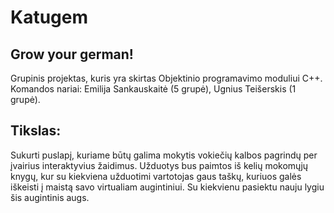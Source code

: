 # Katugem
## Grow your german!
Grupinis projektas, kuris yra skirtas Objektinio programavimo moduliui C++.
Komandos nariai: Emilija Sankauskaitė (5 grupė), Ugnius Teišerskis (1 grupė).
## Tikslas:
Sukurti puslapį, kuriame būtų galima mokytis vokiečių kalbos pagrindų per įvairius interaktyvius žaidimus. Užduotys bus paimtos iš kelių mokomųjų knygų, kur su kiekviena užduotimi vartotojas gaus taškų, kuriuos galės iškeisti į maistą savo virtualiam augintiniui. Su kiekvienu pasiektu nauju lygiu šis augintinis augs. 


